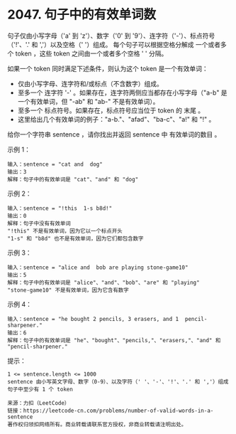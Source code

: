 # 2047. 句子中的有效单词数

句子仅由小写字母（'a' 到 'z'）、数字（'0' 到 '9'）、连字符（'-'）、标点符号（'!'、'.' 和 ','）以及空格（' '）组成。
每个句子可以根据空格分解成 一个或者多个 token ，这些 token 之间由一个或者多个空格 ' ' 分隔。

如果一个 token 同时满足下述条件，则认为这个 token 是一个有效单词：

+ 仅由小写字母、连字符和/或标点（不含数字）组成。
+ 至多一个 连字符 '-' 。如果存在，连字符两侧应当都存在小写字母（"a-b" 是一个有效单词，但 "-ab" 和 "ab-" 不是有效单词）。
+ 至多一个 标点符号。如果存在，标点符号应当位于 token 的 末尾 。
+ 这里给出几个有效单词的例子："a-b."、"afad"、"ba-c"、"a!" 和 "!" 。

给你一个字符串 sentence ，请你找出并返回 sentence 中 有效单词的数目 。



示例 1：
```
输入：sentence = "cat and  dog"
输出：3
解释：句子中的有效单词是 "cat"、"and" 和 "dog"
```
示例 2：
```
输入：sentence = "!this  1-s b8d!"
输出：0
解释：句子中没有有效单词
"!this" 不是有效单词，因为它以一个标点开头
"1-s" 和 "b8d" 也不是有效单词，因为它们都包含数字
```
示例 3：
```
输入：sentence = "alice and  bob are playing stone-game10"
输出：5
解释：句子中的有效单词是 "alice"、"and"、"bob"、"are" 和 "playing"
"stone-game10" 不是有效单词，因为它含有数字
```
示例 4：
```
输入：sentence = "he bought 2 pencils, 3 erasers, and 1  pencil-sharpener."
输出：6
解释：句子中的有效单词是 "he"、"bought"、"pencils,"、"erasers,"、"and" 和 "pencil-sharpener."
```

提示：
```
1 <= sentence.length <= 1000
sentence 由小写英文字母、数字（0-9）、以及字符（' '、'-'、'!'、'.' 和 ','）组成
句子中至少有 1 个 token
```

```
来源：力扣（LeetCode）
链接：https://leetcode-cn.com/problems/number-of-valid-words-in-a-sentence
著作权归领扣网络所有。商业转载请联系官方授权，非商业转载请注明出处。
```
